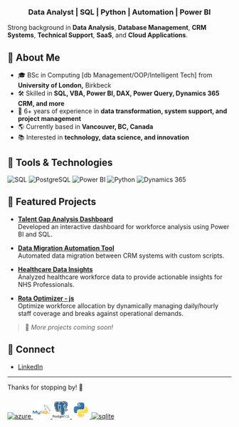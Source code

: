 
<!-- # Hello 👋 -->

<h3 align="center">Data Analyst | SQL | Python | Automation | Power BI</h3>

Strong background in **Data Analysis**, **Database Management**, **CRM Systems**, **Technical Support**, **SaaS**, and **Cloud Applications**.

## 🚀 About Me

- 🎓 BSc in Computing [db Management/OOP/Intelligent Tech] from **University of London,** Birkbeck
- 🛠️ Skilled in **SQL, VBA, Power BI, DAX, Power Query, Dynamics 365 CRM, and more**
- 💼 6+ years of experience in **data transformation, system support, and project management**
- 🌎 Currently based in **Vancouver, BC, Canada**
- 📚 Interested in **technology, data science, and innovation**

## 🧰 Tools & Technologies

![SQL](https://img.shields.io/badge/SQL-f59449?style=for-the-badge&logo=sql&logoColor=white)
![PostgreSQL](https://img.shields.io/badge/PostgreSQL-008bb9?style=for-the-badge&logo=PostgreSQL&logoColor=black)
![Power BI](https://img.shields.io/badge/Power%20BI-F2C811?style=for-the-badge&logo=powerbi&logoColor=black)
![Python](https://img.shields.io/badge/Python-3776AB?style=for-the-badge&logo=python&logoColor=white)
![Dynamics 365](https://img.shields.io/badge/Dynamics%20365-002050?style=for-the-badge&logo=microsoft-dynamics&logoColor=white)


## 📂 Featured Projects

- **[Talent Gap Analysis Dashboard](https://github.com/farhoudkhf)**  
  Developed an interactive dashboard for workforce analysis using Power BI and SQL.

- **[Data Migration Automation Tool](https://github.com/xoqx)**  
  Automated data migration between CRM systems with custom scripts.

- **[Healthcare Data Insights](https://github.com/farhoudkhf)**  
  Analyzed healthcare workforce data to provide actionable insights for NHS Professionals.

- **[Rota Optimizer - js](https://github.com/farhoudkhf/project_AI_Rota_Optimizer_RetailUseCase_js/tree/main)**  
  Optimize workforce allocation by dynamically managing daily/hourly staff coverage and breaks against operational demands.

> 📌 *More projects coming soon!*

<!--
## 📈 GitHub Stats

![Farhoud's GitHub stats](https://github-readme-stats.vercel.app/api?username=farhoudkhf&show_icons=true&theme=default)
-->

## 🤝 Connect

- [LinkedIn](https://www.linkedin.com/in/farhoudkhf/)
<!-- - [Personal Website](https://your-website.com) -->

---

Thanks for stopping by! 🚀





<h3 align="left"></h3>
<p align="left"> 
  <a href="https://azure.microsoft.com/en-in/" target="_blank" rel="noreferrer"> 
    <img src="https://www.vectorlogo.zone/logos/microsoft_azure/microsoft_azure-icon.svg" alt="azure" width="40" height="40"/> 
  </a> 
  <a href="https://www.mysql.com/" target="_blank" rel="noreferrer"> 
    <img src="https://raw.githubusercontent.com/devicons/devicon/master/icons/mysql/mysql-original-wordmark.svg" alt="mysql" width="40" height="40"/> 
  </a> 
  <a href="https://www.postgresql.org" target="_blank" rel="noreferrer"> 
    <img src="https://raw.githubusercontent.com/devicons/devicon/master/icons/postgresql/postgresql-original-wordmark.svg" alt="postgresql" width="40" height="40"/> 
  </a> 
  <a href="https://www.python.org" target="_blank" rel="noreferrer"> 
    <img src="https://raw.githubusercontent.com/devicons/devicon/master/icons/python/python-original.svg" alt="python" width="40" height="40"/> 
  </a> <a href="https://www.sqlite.org/" target="_blank" rel="noreferrer"> 
    <img src="https://www.vectorlogo.zone/logos/sqlite/sqlite-icon.svg" alt="sqlite" width="40" height="40"/> 
  </a>
</p>




<!--
<h1 align="center">Hi 👋, I'm Farhoud</h1>
<h3 align="center">Data Analyst | Technical Support Specialist | Technology Enthusiast</h3>

<p align="center">
  <img src="https://skillicons.dev/icons?i=sql,postgresql,python,html,css,git,powerbi,azure, " />
</p>

---

🌟 GitHub portfolio!  
I'm passionate about **data analysis**, **system support**, and **creating tech-driven solutions**.

- 🎓 BSc in Computing (Birkbeck, University of London)
- 🔎 Focused on **data transformation**, **CRM systems**, **cloud applications**, and **analytics**
- 🌍 Living in **Vancouver, BC, Canada**
- 🌱 Always learning **new tech skills** and exploring **data science and AI**

---

## 🚀 Languages and Tools


---

## 📊 GitHub Stats

<p align="center">
  <img src="https://github-readme-stats.vercel.app/api?username=your-username&show_icons=true&theme=tokyonight" alt="Farhoud's GitHub stats" />
</p>

---

## 📫 Connect With Me

<p align="center">
  <a href="https://linkedin.com/in/your-linkedin" target="_blank"><img src="https://img.shields.io/badge/-LinkedIn-0077B5?style=for-the-badge&logo=linkedin&logoColor=white"/></a>
  <a href
-->
